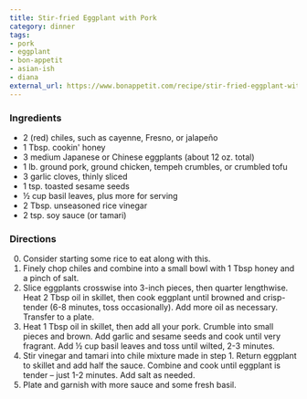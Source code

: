 ```yaml
---
title: Stir-fried Eggplant with Pork
category: dinner
tags:
- pork
- eggplant
- bon-appetit
- asian-ish
- diana
external_url: https://www.bonappetit.com/recipe/stir-fried-eggplant-with-pork
---
```


### Ingredients

- 2 (red) chiles, such as cayenne, Fresno, or jalapeño
- 1 Tbsp. cookin' honey
- 3 medium Japanese or Chinese eggplants (about 12 oz. total)
- 1 lb. ground pork, ground chicken, tempeh crumbles, or crumbled tofu
- 3 garlic cloves, thinly sliced
- 1 tsp. toasted sesame seeds
- ½ cup basil leaves, plus more for serving
- 2 Tbsp. unseasoned rice vinegar
- 2 tsp. soy sauce (or tamari)

### Directions

0. Consider starting some rice to eat along with this.
1. Finely chop chiles and combine into a small bowl with 1 Tbsp honey and a pinch of salt.
2. Slice eggplants crosswise into 3-inch pieces, then quarter lengthwise. Heat 2 Tbsp oil in skillet, then cook eggplant until browned and crisp-tender (6-8 minutes, toss occasionally). Add more oil as necessary. Transfer to a plate.
3. Heat 1 Tbsp oil in skillet, then add all your pork. Crumble into small pieces and brown. Add garlic and sesame seeds and cook until very fragrant. Add ½ cup basil leaves and toss until wilted, 2-3 minutes.
4. Stir vinegar and tamari into chile mixture made in step 1. Return eggplant to skillet and add half the sauce. Combine and cook until eggplant is tender – just 1-2 minutes. Add salt as needed.
5. Plate and garnish with more sauce and some fresh basil.
